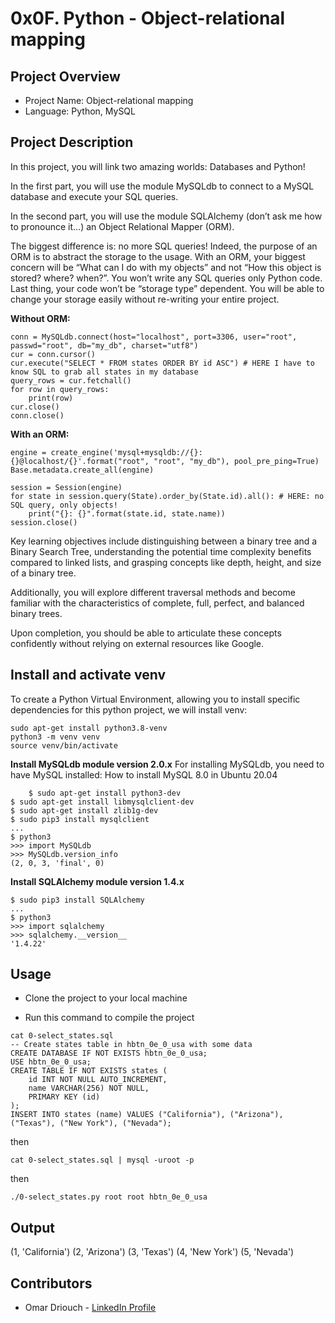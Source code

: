 # 0x0F. Python - Object-relational mapping

## Project Overview

+ Project Name: Object-relational mapping
+ Language: Python, MySQL
 

## Project Description
In this project, you will link two amazing worlds: Databases and Python!

In the first part, you will use the module MySQLdb to connect to a MySQL database and execute your SQL queries.

In the second part, you will use the module SQLAlchemy (don’t ask me how to pronounce it…) an Object Relational Mapper (ORM).

The biggest difference is: no more SQL queries! Indeed, the purpose of an ORM is to abstract the storage to the usage. With an ORM, your biggest concern will be “What can I do with my objects” and not “How this object is stored? where? when?”. You won’t write any SQL queries only Python code. Last thing, your code won’t be “storage type” dependent. You will be able to change your storage easily without re-writing your entire project.

**Without ORM:**
```
conn = MySQLdb.connect(host="localhost", port=3306, user="root", passwd="root", db="my_db", charset="utf8")
cur = conn.cursor()
cur.execute("SELECT * FROM states ORDER BY id ASC") # HERE I have to know SQL to grab all states in my database
query_rows = cur.fetchall()
for row in query_rows:
    print(row)
cur.close()
conn.close()
```
**With an ORM:**
```
engine = create_engine('mysql+mysqldb://{}:{}@localhost/{}'.format("root", "root", "my_db"), pool_pre_ping=True)
Base.metadata.create_all(engine)

session = Session(engine)
for state in session.query(State).order_by(State.id).all(): # HERE: no SQL query, only objects!
    print("{}: {}".format(state.id, state.name))
session.close()
```
Key learning objectives include distinguishing between a binary tree and a Binary Search Tree, understanding the potential time complexity benefits compared to linked lists, and grasping concepts like depth, height, and size of a binary tree. 

Additionally, you will explore different traversal methods and become familiar with the characteristics of complete, full, perfect, and balanced binary trees. 

Upon completion, you should be able to articulate these concepts confidently without relying on external resources like Google.

## Install and activate venv
To create a Python Virtual Environment, allowing you to install specific dependencies for this python project, we will install venv:
```
sudo apt-get install python3.8-venv
python3 -m venv venv
source venv/bin/activate
```


**Install MySQLdb module version 2.0.x**
    For installing MySQLdb, you need to have MySQL installed: How to install MySQL 8.0 in Ubuntu 20.04
```
    $ sudo apt-get install python3-dev
$ sudo apt-get install libmysqlclient-dev
$ sudo apt-get install zlib1g-dev
$ sudo pip3 install mysqlclient
...
$ python3
>>> import MySQLdb
>>> MySQLdb.version_info 
(2, 0, 3, 'final', 0)
```

**Install SQLAlchemy module version 1.4.x**
```
$ sudo pip3 install SQLAlchemy
...
$ python3
>>> import sqlalchemy
>>> sqlalchemy.__version__ 
'1.4.22'
```

  
## Usage
+ Clone the project to your local machine
 


+ Run this command to compile the project
 
```
cat 0-select_states.sql
-- Create states table in hbtn_0e_0_usa with some data
CREATE DATABASE IF NOT EXISTS hbtn_0e_0_usa;
USE hbtn_0e_0_usa;
CREATE TABLE IF NOT EXISTS states ( 
    id INT NOT NULL AUTO_INCREMENT, 
    name VARCHAR(256) NOT NULL,
    PRIMARY KEY (id)
);
INSERT INTO states (name) VALUES ("California"), ("Arizona"), ("Texas"), ("New York"), ("Nevada");
```
then 
```
cat 0-select_states.sql | mysql -uroot -p
```

then 
```
./0-select_states.py root root hbtn_0e_0_usa
```
## Output

(1, 'California')
(2, 'Arizona')
(3, 'Texas')
(4, 'New York')
(5, 'Nevada')

 
 

## Contributors
+ Omar Driouch - [LinkedIn Profile](https://www.linkedin.com/in/omar-driouch/)

